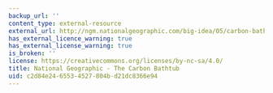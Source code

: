 ```yaml
---
backup_url: ''
content_type: external-resource
external_url: http://ngm.nationalgeographic.com/big-idea/05/carbon-bath
has_external_licence_warning: true
has_external_license_warning: true
is_broken: ''
license: https://creativecommons.org/licenses/by-nc-sa/4.0/
title: National Geographic - The Carbon Bathtub
uid: c2d84e24-6553-4527-804b-d21dc8366e94
---
```

